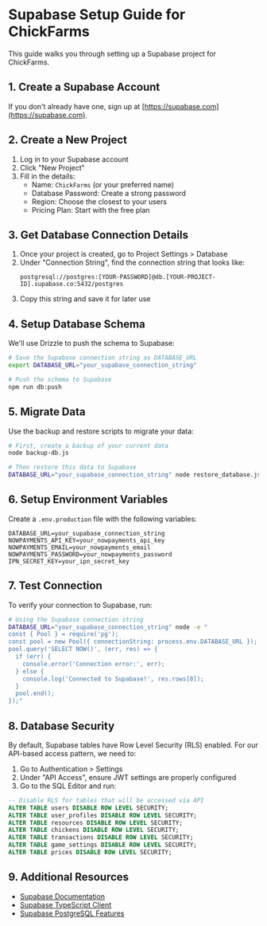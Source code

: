 # Supabase Setup Guide for ChickFarms

This guide walks you through setting up a Supabase project for ChickFarms.

## 1. Create a Supabase Account

If you don't already have one, sign up at [https://supabase.com](https://supabase.com).

## 2. Create a New Project

1. Log in to your Supabase account
2. Click "New Project"
3. Fill in the details:
   - Name: `ChickFarms` (or your preferred name)
   - Database Password: Create a strong password
   - Region: Choose the closest to your users
   - Pricing Plan: Start with the free plan

## 3. Get Database Connection Details

1. Once your project is created, go to Project Settings > Database
2. Under "Connection String", find the connection string that looks like:
   ```
   postgresql://postgres:[YOUR-PASSWORD]@db.[YOUR-PROJECT-ID].supabase.co:5432/postgres
   ```
3. Copy this string and save it for later use

## 4. Setup Database Schema

We'll use Drizzle to push the schema to Supabase:

```bash
# Save the Supabase connection string as DATABASE_URL
export DATABASE_URL="your_supabase_connection_string"

# Push the schema to Supabase
npm run db:push
```

## 5. Migrate Data

Use the backup and restore scripts to migrate your data:

```bash
# First, create a backup of your current data
node backup-db.js

# Then restore this data to Supabase
DATABASE_URL="your_supabase_connection_string" node restore_database.js
```

## 6. Setup Environment Variables

Create a `.env.production` file with the following variables:

```
DATABASE_URL=your_supabase_connection_string
NOWPAYMENTS_API_KEY=your_nowpayments_api_key
NOWPAYMENTS_EMAIL=your_nowpayments_email
NOWPAYMENTS_PASSWORD=your_nowpayments_password
IPN_SECRET_KEY=your_ipn_secret_key
```

## 7. Test Connection

To verify your connection to Supabase, run:

```bash
# Using the Supabase connection string
DATABASE_URL="your_supabase_connection_string" node -e "
const { Pool } = require('pg');
const pool = new Pool({ connectionString: process.env.DATABASE_URL });
pool.query('SELECT NOW()', (err, res) => {
  if (err) {
    console.error('Connection error:', err);
  } else {
    console.log('Connected to Supabase!', res.rows[0]);
  }
  pool.end();
});"
```

## 8. Database Security

By default, Supabase tables have Row Level Security (RLS) enabled. For our API-based access pattern, we need to:

1. Go to Authentication > Settings
2. Under "API Access", ensure JWT settings are properly configured
3. Go to the SQL Editor and run:

```sql
-- Disable RLS for tables that will be accessed via API
ALTER TABLE users DISABLE ROW LEVEL SECURITY;
ALTER TABLE user_profiles DISABLE ROW LEVEL SECURITY;
ALTER TABLE resources DISABLE ROW LEVEL SECURITY;
ALTER TABLE chickens DISABLE ROW LEVEL SECURITY;
ALTER TABLE transactions DISABLE ROW LEVEL SECURITY;
ALTER TABLE game_settings DISABLE ROW LEVEL SECURITY;
ALTER TABLE prices DISABLE ROW LEVEL SECURITY;
```

## 9. Additional Resources

- [Supabase Documentation](https://supabase.com/docs)
- [Supabase TypeScript Client](https://supabase.com/docs/reference/javascript/installing)
- [Supabase PostgreSQL Features](https://supabase.com/docs/guides/database/overview)